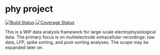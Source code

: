 # phy project

[![Build Status](https://travis-ci.org/kwikteam/phy.svg?branch=master)](https://travis-ci.org/kwikteam/phy)
[![Coverage Status](https://coveralls.io/repos/kwikteam/phy/badge.png)](https://coveralls.io/r/kwikteam/phy)

This is a WIP data analysis framework for large-scale electrophysiological data. The primary focus is on multielectrode extracellular recordings: raw data, LFP, spike sorting, and post-sorting analyses. The scope may be expanded later on.
